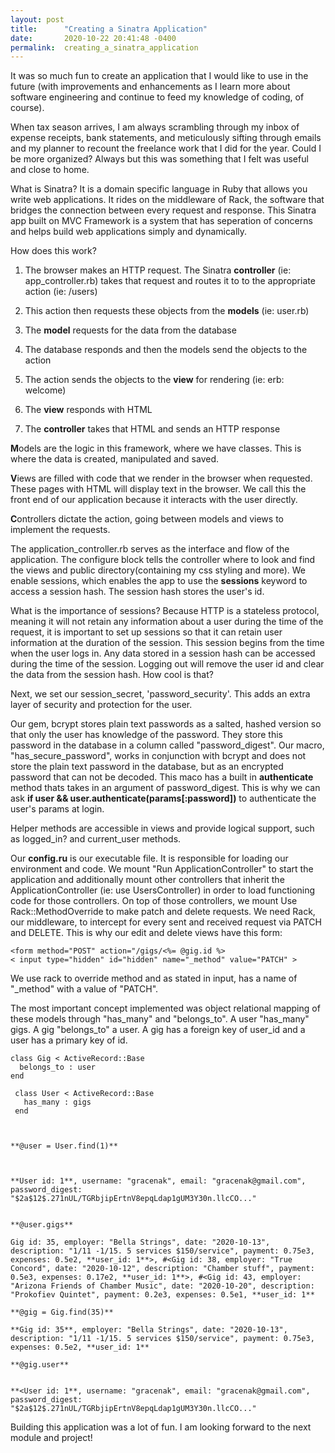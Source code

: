 ```yaml
---
layout: post
title:      "Creating a Sinatra Application"
date:       2020-10-22 20:41:48 -0400
permalink:  creating_a_sinatra_application
---
```



It was so much fun to create an application that I would like to use in the future (with improvements and enhancements as I learn more about software engineering and continue to feed my knowledge of coding, of course). 

When tax season arrives, I am always scrambling through my inbox of expense receipts, bank statements, and meticulously sifting through emails and my planner to recount the freelance work that I did for the year. Could I be more organized? Always but this was something that I felt was useful and close to home.

What is Sinatra? It is a domain specific language in Ruby that allows you write web applications. It rides on the middleware of Rack, the software that bridges the connection between every request and response. 
This Sinatra app built on MVC Framework is a system that has seperation of concerns and helps build web applications simply and dynamically.

How does this work?

1. The browser makes an HTTP request. The Sinatra **controller** (ie: app_controller.rb)  takes that request and routes it to to the appropriate action (ie: /users)

2. This action then requests these objects from the **models** (ie: user.rb) 

3. The **model** requests for the data from the database

4. The database responds and then the models send the objects to the action

5. The action sends the objects to the **view** for rendering (ie: erb: welcome)

6. The **view** responds with HTML

7.  The **controller** takes that HTML and sends an HTTP response

**M**odels are the logic in this framework, where we have classes. This is where the data is created, manipulated and saved.

**V**iews are filled with code that we render in the browser when requested. These pages with HTML will display text in the browser. We call this the front end of our application because it interacts with the user directly.

**C**ontrollers dictate the action, going between models and views to implement the requests.

The application_controller.rb serves as the interface and flow of the application. The configure block tells the controller where to look and find the views and public directory(containing my css styling and more). We enable sessions, which enables the app to use the **sessions** keyword to access a session hash. The session hash stores the user's id. 

What is the importance of sessions? Because HTTP is a stateless protocol, meaning it will not retain any information about a user during the time of the request, it is important to set up sessions so that it can retain user information at the duration of the session. This session begins from the time when the user logs in. Any data stored in a session hash can be accessed  during the time of the session. Logging out will remove the user id and clear the data from the session hash. How cool is that? 

Next, we set our session_secret, 'password_security'. This adds an extra layer of security and protection for the user. 

Our gem, bcrypt stores plain text passwords as a salted, hashed version so that only the user has knowledge of the password. They store this password in the database in a column called "password_digest". Our macro, "has_secure_password", works in conjunction with bcrypt and does not store the plain text password in the database, but as an encrypted password that can not be decoded. This maco has a built in **authenticate** method thats takes in an argument of password_digest. This is why we can ask 
**if user && user.authenticate(params[:password])** to authenticate the user's params at login.


Helper methods are accessible in views and provide logical support, such as logged_in? and current_user methods.

Our **config.ru** is our executable file. It is responsible for loading our environment and code.  We mount "Run ApplicationController" to start the application and additionally mount other controllers that inherit the ApplicationController  (ie: use UsersController) in order to load functioning code for those controllers. On top of those controllers, we mount Use Rack::MethodOverride to make patch and delete requests. We need Rack, our middleware, to intercept for every sent and received request via PATCH and DELETE. This is why our edit and delete views have this form:

```
<form method="POST" action="/gigs/<%= @gig.id %>
< input type="hidden" id="hidden" name="_method" value="PATCH" > 
```


We use rack to override method and as stated in input, has a name of "_method"  with a value of "PATCH".

The most important concept implemented was object relational mapping of these models through "has_many" and "belongs_to". A user "has_many" gigs. A gig "belongs_to" a user. A gig has a foreign key of user_id and a user has a primary key of id.

```
class Gig < ActiveRecord::Base
  belongs_to : user	
end

 class User < ActiveRecord::Base
   has_many : gigs 
 end



**@user = User.find(1)**



**User id: 1**, username: "gracenak", email: "gracenak@gmail.com", password_digest:
"$2a$12$.271nUL/TGRbjipErtnV8epqLdap1gUM3Y30n.llcCO..."


**@user.gigs**

Gig id: 35, employer: "Bella Strings", date: "2020-10-13", description: "1/11 -1/15. 5 services $150/service", payment: 0.75e3, expenses: 0.5e2, **user_id: 1**>, #<Gig id: 38, employer: "True Concord", date: "2020-10-12", description: "Chamber stuff", payment: 0.5e3, expenses: 0.17e2, **user_id: 1**>, #<Gig id: 43, employer: "Arizona Friends of Chamber Music", date: "2020-10-20", description: "Prokofiev Quintet", payment: 0.2e3, expenses: 0.5e1, **user_id: 1**

**@gig = Gig.find(35)**

**Gig id: 35**, employer: "Bella Strings", date: "2020-10-13", description: "1/11 -1/15. 5 services $150/service", payment: 0.75e3, expenses: 0.5e2, **user_id: 1**

**@gig.user**


**<User id: 1**, username: "gracenak", email: "gracenak@gmail.com", password_digest: "$2a$12$.271nUL/TGRbjipErtnV8epqLdap1gUM3Y30n.llcCO..."

```


Building this application was a lot of fun. I am looking forward to the next module and project!









		
		




